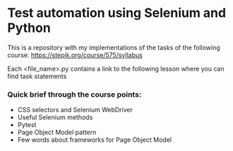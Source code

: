 # Test automation using Selenium and Python

This is a repository with my implementations of the tasks of the following course: https://stepik.org/course/575/syllabus

Each <file_name>.py contains a link to the following lesson where you can find task statements

<h3>Quick brief through the course points:</h3>
<ul>
    <li>CSS selectors and Selenium WebDriver</li>
    <li>Useful Selenium methods</li>
    <li>Pytest</li>
    <li>Page Object Model pattern</li>
    <li>Few words about frameworks for Page Object Model</li>
</ul>
